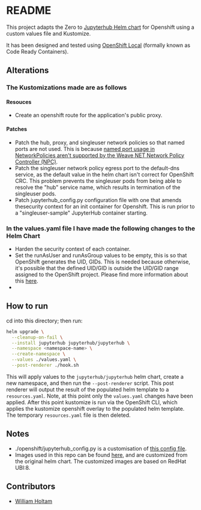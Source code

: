 # README

This project adapts the Zero to [Jupyterhub Helm chart](https://github.com/jupyterhub/zero-to-jupyterhub-k8s) for Openshift using a custom values file and Kustomize.

It has been designed and tested using [OpenShift Local](https://developers.redhat.com/products/openshift-local/overview) (formally known as Code Ready Containers).

## Alterations

### The Kustomizations made are as follows

#### Resouces

- Create an openshift route for the application's public proxy.

#### Patches

- Patch the hub, proxy, and singleuser network policies so that named ports are not used. This is because [named port usage in NetworkPolicies aren't supported by the Weave NET Network Policy Controller (NPC)](https://github.com/weaveworks/weave/issues/3032).
- Patch the singleuser network policy egress port to the default-dns service, as the default value in the helm chart isn't correct for OpenShift CRC. This problem prevents the singleuser pods from being able to resolve the "hub" service name, which results in termination of the singleuser pods.
- Patch jupyterhub_config.py configuration file with one that amends thesecurity context for an init container for Openshift. This is run prior to a "singleuser-sample" JupyterHub container starting.

### In the values.yaml file I have made the following changes to the Helm Chart

- Harden the security context of each container.
- Set the runAsUser and runAsGroup values to be empty, this is so that OpenShift generates the UID, GIDs. This is needed because otherwise, it's possible that the defined UID/GID is outside the UID/GID range assigned to the OpenShift project. Please find more information about this [here](https://cloud.redhat.com/blog/a-guide-to-openshift-and-uids).
-

## How to run

cd into this directory; then run:

```bash
helm upgrade \
  --cleanup-on-fail \
  --install jupyterhub jupyterhub/jupyterhub \
  --namespace <namespace-name> \
  --create-namespace \
  --values ./values.yaml \
  --post-renderer ./hook.sh
```

This will apply values to the `jupyterhub/jupyterhub` helm chart, create a new namespace, and then run the `--post-renderer` script. This post renderer will output the result of the populated helm template to a `resources.yaml`. Note, at this point only the `values.yaml` changes have been applied. After this point kustomize is run via the OpenShift CLI, which applies the kustomize openshift overlay to the populated helm template. The temporary `resources.yaml` file is then deleted.

## Notes

- ./openshift/jupyterhub_config.py is a customisation of [this config file](<https://github.com/jupyterhub/zero-to-jupyterhub-k8s/blob/main/jupyterhub/files/hub/jupyterhub_config.py>).
- Images used in this repo can be found [here](https://bitbucket.org/gembaadvantage/jupyterhub-containers/src/main/), and are customized from the original helm chart. The customized images are based on RedHat UBI:8.

## Contributors

- [William Holtam](will.holtam@gembaadvantage.com)
